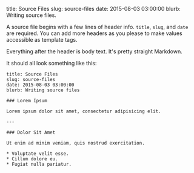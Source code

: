 title: Source Files
slug: source-files
date: 2015-08-03 03:00:00
blurb: Writing source files.

A source file begins with a few lines of header info. `title`, `slug`, and `date` are required. You can add more headers as you please to make values accessible as template tags.

Everything after the header is body text. It's pretty straight Markdown.

It should all look something like this:

    title: Source Files
    slug: source-files
    date: 2015-08-03 03:00:00
    blurb: Writing source files

    ### Lorem Ipsum

    Lorem ipsum dolor sit amet, consectetur adipisicing elit.

    ---
    
    ### Dolor Sit Amet

    Ut enim ad minim veniam, quis nostrud exercitation.

    * Voluptate velit esse.
    * Cillum dolore eu.
    * Fugiat nulla pariatur.

